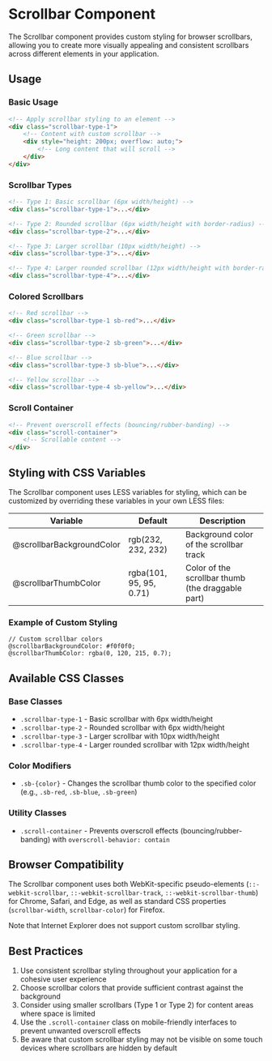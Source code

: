 # Scrollbar Component

The Scrollbar component provides custom styling for browser scrollbars, allowing you to create more visually appealing and consistent scrollbars across different elements in your application.

## Usage

### Basic Usage

```html
<!-- Apply scrollbar styling to an element -->
<div class="scrollbar-type-1">
    <!-- Content with custom scrollbar -->
    <div style="height: 200px; overflow: auto;">
        <!-- Long content that will scroll -->
    </div>
</div>
```

### Scrollbar Types

```html
<!-- Type 1: Basic scrollbar (6px width/height) -->
<div class="scrollbar-type-1">...</div>

<!-- Type 2: Rounded scrollbar (6px width/height with border-radius) -->
<div class="scrollbar-type-2">...</div>

<!-- Type 3: Larger scrollbar (10px width/height) -->
<div class="scrollbar-type-3">...</div>

<!-- Type 4: Larger rounded scrollbar (12px width/height with border-radius) -->
<div class="scrollbar-type-4">...</div>
```

### Colored Scrollbars

```html
<!-- Red scrollbar -->
<div class="scrollbar-type-1 sb-red">...</div>

<!-- Green scrollbar -->
<div class="scrollbar-type-2 sb-green">...</div>

<!-- Blue scrollbar -->
<div class="scrollbar-type-3 sb-blue">...</div>

<!-- Yellow scrollbar -->
<div class="scrollbar-type-4 sb-yellow">...</div>
```

### Scroll Container

```html
<!-- Prevent overscroll effects (bouncing/rubber-banding) -->
<div class="scroll-container">
    <!-- Scrollable content -->
</div>
```

## Styling with CSS Variables

The Scrollbar component uses LESS variables for styling, which can be customized by overriding these variables in your own LESS files:

| Variable | Default | Description |
| -------- | ------- | ----------- |
| @scrollbarBackgroundColor | rgb(232, 232, 232) | Background color of the scrollbar track |
| @scrollbarThumbColor | rgba(101, 95, 95, 0.71) | Color of the scrollbar thumb (the draggable part) |

### Example of Custom Styling

```less
// Custom scrollbar colors
@scrollbarBackgroundColor: #f0f0f0;
@scrollbarThumbColor: rgba(0, 120, 215, 0.7);
```

## Available CSS Classes

### Base Classes
- `.scrollbar-type-1` - Basic scrollbar with 6px width/height
- `.scrollbar-type-2` - Rounded scrollbar with 6px width/height
- `.scrollbar-type-3` - Larger scrollbar with 10px width/height
- `.scrollbar-type-4` - Larger rounded scrollbar with 12px width/height

### Color Modifiers
- `.sb-{color}` - Changes the scrollbar thumb color to the specified color (e.g., `.sb-red`, `.sb-blue`, `.sb-green`)

### Utility Classes
- `.scroll-container` - Prevents overscroll effects (bouncing/rubber-banding) with `overscroll-behavior: contain`

## Browser Compatibility

The Scrollbar component uses both WebKit-specific pseudo-elements (`::-webkit-scrollbar`, `::-webkit-scrollbar-track`, `::-webkit-scrollbar-thumb`) for Chrome, Safari, and Edge, as well as standard CSS properties (`scrollbar-width`, `scrollbar-color`) for Firefox.

Note that Internet Explorer does not support custom scrollbar styling.

## Best Practices

1. Use consistent scrollbar styling throughout your application for a cohesive user experience
2. Choose scrollbar colors that provide sufficient contrast against the background
3. Consider using smaller scrollbars (Type 1 or Type 2) for content areas where space is limited
4. Use the `.scroll-container` class on mobile-friendly interfaces to prevent unwanted overscroll effects
5. Be aware that custom scrollbar styling may not be visible on some touch devices where scrollbars are hidden by default
